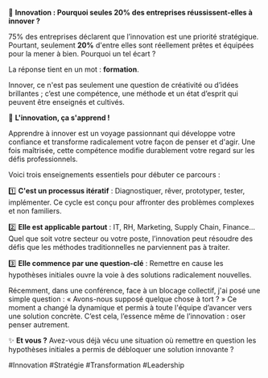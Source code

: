🚀 **Innovation : Pourquoi seules 20% des entreprises réussissent-elles à innover ?**

75% des entreprises déclarent que l’innovation est une priorité stratégique. Pourtant, seulement **20%** d'entre elles sont réellement prêtes et équipées pour la mener à bien. Pourquoi un tel écart ?

La réponse tient en un mot : **formation**.

Innover, ce n'est pas seulement une question de créativité ou d’idées brillantes ; c’est une compétence, une méthode et un état d’esprit qui peuvent être enseignés et cultivés.

🌟 **L'innovation, ça s'apprend !**

Apprendre à innover est un voyage passionnant qui développe votre confiance et transforme radicalement votre façon de penser et d'agir. Une fois maîtrisée, cette compétence modifie durablement votre regard sur les défis professionnels.

Voici trois enseignements essentiels pour débuter ce parcours :

1️⃣ **C'est un processus itératif** : Diagnostiquer, rêver, prototyper, tester, implémenter. Ce cycle est conçu pour affronter des problèmes complexes et non familiers.

2️⃣ **Elle est applicable partout** : IT, RH, Marketing, Supply Chain, Finance... Quel que soit votre secteur ou votre poste, l’innovation peut résoudre des défis que les méthodes traditionnelles ne parviennent pas à traiter.

3️⃣ **Elle commence par une question-clé** : Remettre en cause les hypothèses initiales ouvre la voie à des solutions radicalement nouvelles.

Récemment, dans une conférence, face à un blocage collectif, j'ai posé une simple question : « Avons-nous supposé quelque chose à tort ? » Ce moment a changé la dynamique et permis à toute l'équipe d’avancer vers une solution concrète. C’est cela, l’essence même de l’innovation : oser penser autrement.

✨ **Et vous ?** Avez-vous déjà vécu une situation où remettre en question les hypothèses initiales a permis de débloquer une solution innovante ?

#Innovation #Stratégie #Transformation #Leadership

